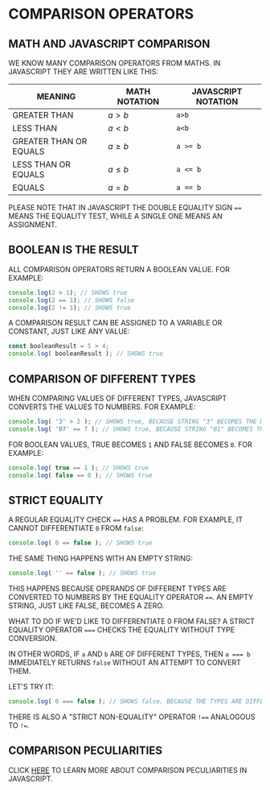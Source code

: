 # COMPARISON OPERATORS

## MATH AND JAVASCRIPT COMPARISON

WE KNOW MANY COMPARISON OPERATORS FROM MATHS. IN JAVASCRIPT THEY ARE WRITTEN LIKE THIS:

MEANING | MATH NOTATION | JAVASCRIPT NOTATION
---------|----------|---------
 GREATER THAN | $a>b$ | `a>b`
 LESS THAN | $a<b$ | `a<b`
 GREATER THAN OR EQUALS | $a\ge b$ | `a >= b`
 LESS THAN OR EQUALS | $a\leq b$ | `a <= b`
 EQUALS | $a=b$ | `a == b`

PLEASE NOTE THAT IN JAVASCRIPT THE DOUBLE EQUALITY SIGN `==` MEANS THE EQUALITY TEST, WHILE A SINGLE ONE MEANS AN ASSIGNMENT.

## BOOLEAN IS THE RESULT

ALL COMPARISON OPERATORS RETURN A BOOLEAN VALUE. FOR EXAMPLE:

```javascript
console.log(2 > 1); // SHOWS true
console.log(2 == 1); // SHOWS false
console.log(2 != 1); // SHOWS true
```

A COMPARISON RESULT CAN BE ASSIGNED TO A VARIABLE OR CONSTANT, JUST LIKE ANY VALUE:

```javascript
const booleanResult = 5 > 4;
console.log( booleanResult ); // SHOWS true
```

## COMPARISON OF DIFFERENT TYPES

WHEN COMPARING VALUES OF DIFFERENT TYPES, JAVASCRIPT CONVERTS THE VALUES TO NUMBERS. FOR EXAMPLE:

```javascript
console.log( '3' > 2 ); // SHOWS true, BECAUSE STRING "3" BECOMES THE NUMBER 3
console.log( '07' == 7 ); // SHOWS true, BECAUSE STRING "01" BECOMES THE NUMBER 1
```

FOR BOOLEAN VALUES, TRUE BECOMES `1` AND FALSE BECOMES `0`. FOR EXAMPLE:

```javascript
console.log( true == 1 ); // SHOWS true
console.log( false == 0 ); // SHOWS true
```

## STRICT EQUALITY

A REGULAR EQUALITY CHECK `==` HAS A PROBLEM. FOR EXAMPLE, IT CANNOT DIFFERENTIATE `0` FROM `false`:

```javascript
console.log( 0 == false ); // SHOWS true
```

THE SAME THING HAPPENS WITH AN EMPTY STRING:

```javascript
console.log( '' == false ); // SHOWS true
```

THIS HAPPENS BECAUSE OPERANDS OF DIFFERENT TYPES ARE CONVERTED TO NUMBERS BY THE EQUALITY OPERATOR `==`. AN EMPTY STRING, JUST LIKE FALSE, BECOMES A ZERO.

WHAT TO DO IF WE'D LIKE TO DIFFERENTIATE 0 FROM FALSE? A STRICT EQUALITY OPERATOR `===` CHECKS THE EQUALITY WITHOUT TYPE CONVERSION.

IN OTHER WORDS, IF `a` AND `b` ARE OF DIFFERENT TYPES, THEN `a === b` IMMEDIATELY RETURNS `false` WITHOUT AN ATTEMPT TO CONVERT THEM.

LET'S TRY IT:

```javascript
console.log( 0 === false ); // SHOWS false, BECAUSE THE TYPES ARE DIFFERENT
```

THERE IS ALSO A "STRICT NON-EQUALITY" OPERATOR `!==` ANALOGOUS TO `!=`.

## COMPARISON PECULIARITIES

CLICK [HERE](./readmeComparisonOperatorsPeculiarities.md) TO LEARN MORE ABOUT COMPARISON PECULIARITIES IN JAVASCRIPT.

